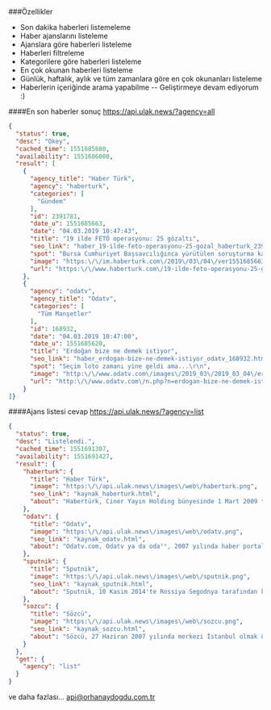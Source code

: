 ###Özellikler

- Son dakika haberleri listemeleme
- Haber ajanslarını listeleme
- Ajanslara göre haberleri listeleme
- Haberleri filtreleme
- Kategorilere göre haberleri listeleme
- En çok okunan haberleri listeleme
- Günlük, haftalık, aylık ve tüm zamanlara göre en çok okunanları listeleme
- Haberlerin içeriğinde arama yapabilme
-- Geliştirmeye devam ediyorum :)


####En son haberler sonuç
https://api.ulak.news/?agency=all

```json
{
  "status": true,
  "desc": "Okey",
  "cached_time": 1551685880,
  "availability": 1551686000,
  "result": [
    {
      "agency_title": "Haber Türk",
      "agency": "haberturk",
      "categories": [
        "Gündem"
      ],
      "id": 2391781,
      "date_u": 1551685663,
      "date": "04.03.2019 10:47:43",
      "title": "19 ilde FETÖ operasyonu: 25 gözaltı",
      "seo_link": "haber_19-ilde-feto-operasyonu-25-gozal_haberturk_2391781.html",
      "spot": "Bursa Cumhuriyet Başsavcılığınca yürütülen soruşturma kapsamında, ardışık olarak arandıkları tespit edilen ve haklarında yakalama kararı verilen 50 zanlıdan 25'i gözaltına alındı",
      "image": "https:\/\/im.haberturk.com\/2019\/03\/04\/ver1551685663\/2391781_htmansetyeni.jpg",
      "url": "https:\/\/www.haberturk.com\/19-ilde-feto-operasyonu-25-gozalti-2391781"
    },
    {
      "agency": "odatv",
      "agency_title": "Odatv",
      "categories": [
        "Tüm Manşetler"
      ],
      "id": 168932,
      "date": "04.03.2019 10:47:00",
      "date_u": 1551685620,
      "title": "Erdoğan bize ne demek istiyor",
      "seo_link": "haber_erdogan-bize-ne-demek-istiyor_odatv_168932.html",
      "spot": "Seçim loto zamanı yine geldi ama...\r\n",
      "image": "http:\/\/www.odatv.com\/images\/2019_03\/2019_03_04\/erdogan-bize-ne-demek-istiyor-04031951_m2.jpg",
      "url": "http:\/\/www.odatv.com\/n.php?n=erdogan-bize-ne-demek-istiyor-04031951"
    }
]}
```
####Ajans listesi cevap
https://api.ulak.news/?agency=list

```json
{
  "status": true,
  "desc": "Listelendi.",
  "cached_time": 1551691307,
  "availability": 1551691427,
  "result": {
    "haberturk": {
      "title": "Haber Türk",
      "image": "https:\/\/api.ulak.news\/images\/web\/haberturk.png",
      "seo_link": "kaynak_haberturk.html",
      "about": "Habertürk, Ciner Yayın Holding bünyesinde 1 Mart 2009 tarihinde yayın hayatına başlayan günlük gazeteydi. Son sayısı 5 Temmuz 2018'de çıktı. "
    },
    "odatv": {
      "title": "Odatv",
      "image": "https:\/\/api.ulak.news\/images\/web\/odatv.png",
      "seo_link": "kaynak_odatv.html",
      "about": "Odatv.com, Odatv ya da odaᵀⱽ, 2007 yılında haber portalı olarak yayın yaşamına başlayan Web sitesi. İmtiyaz sahibi kişisi Soner Yalçın'dır. "
    },
    "sputnik": {
      "title": "Sputnik",
      "image": "https:\/\/api.ulak.news\/images\/web\/sputnik.png",
      "seo_link": "kaynak_sputnik.html",
      "about": "Sputnik, 10 Kasım 2014'te Rossiya Segodnya tarafından kurulan Moskova merkezli uluslararası medya kuruluşu. Dünyanın farklı bölgelerinde ofisleri bulunmaktadır. Sputnik, yayınlarını 34 ülkeyi kapsayan 130 şehirde, günde toplam 800 saatin üzerinde internet sitesinden ve radyo istasyonlarından yapar. "
    },
    "sozcu": {
      "title": "Sözcü",
      "image": "https:\/\/api.ulak.news\/images\/web\/sozcu.png",
      "seo_link": "kaynak_sozcu.html",
      "about": "Sözcü, 27 Haziran 2007 yılında merkezi İstanbul olmak üzere kurulmuş gazete."
    }
  },
  "get": {
    "agency": "list"
  }
}
```

ve daha fazlası...
api@orhanaydogdu.com.tr
